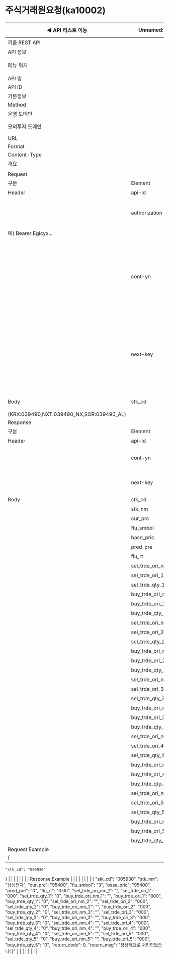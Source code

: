 # 주식거래원요청(ka10002)

| ◀ API 리스트 이동 | Unnamed: 1 | Unnamed: 2 | Unnamed: 3 | Unnamed: 4 | Unnamed: 5 | Unnamed: 6 |
| --- | --- | --- | --- | --- | --- | --- |
| 키움 REST API |  |  |  |  |  |  |
| API 정보 |  |  |  |  |  |  |
| 메뉴 위치 |  | 국내주식 > 종목정보 > 주식거래원요청(ka10002) |  |  |  |  |
| API 명 |  | 주식거래원요청 |  |  |  |  |
| API ID |  | ka10002 |  |  |  |  |
| 기본정보 |  |  |  |  |  |  |
| Method |  | POST |  |  |  |  |
| 운영 도메인 |  | https://api.kiwoom.com |  |  |  |  |
| 모의투자 도메인 |  | https://mockapi.kiwoom.com(KRX만 지원가능) |  |  |  |  |
| URL |  | /api/dostk/stkinfo |  |  |  |  |
| Format |  | JSON |  |  |  |  |
| Content-Type |  | application/json;charset=UTF-8 |  |  |  |  |
| 개요 |  |  |  |  |  |  |
|  |  |  |  |  |  |  |
| Request |  |  |  |  |  |  |
| 구분 | Element | 한글명 | Type | Required | Length | Description |
| Header | api-id | TR명 | String | Y | 10 |  |
|  | authorization | 접근토큰 | String | Y | 1000 | 토큰 지정시 토큰타입("Bearer") 붙혀서 호출 
 예) Bearer Egicyx... |
|  | cont-yn | 연속조회여부 | String | N | 1 | 응답 Header의 연속조회여부값이 Y일 경우 다음데이터 요청시 응답 Header의 cont-yn값 세팅 |
|  | next-key | 연속조회키 | String | N | 50 | 응답 Header의 연속조회여부값이 Y일 경우 다음데이터 요청시 응답 Header의 next-key값 세팅 |
| Body | stk_cd | 종목코드 | String | Y | 20 | 거래소별 종목코드
(KRX:039490,NXT:039490_NX,SOR:039490_AL) |
| Response |  |  |  |  |  |  |
| 구분 | Element | 한글명 | Type | Required | Length | Description |
| Header | api-id | TR명 | String | Y | 10 |  |
|  | cont-yn | 연속조회여부 | String | N | 1 | 다음 데이터가 있을시 Y값 전달 |
|  | next-key | 연속조회키 | String | N | 50 | 다음 데이터가 있을시 다음 키값 전달 |
| Body | stk_cd | 종목코드 | String | N | 20 |  |
|  | stk_nm | 종목명 | String | N | 40 |  |
|  | cur_prc | 현재가 | String | N | 20 |  |
|  | flu_smbol | 등락부호 | String | N | 20 |  |
|  | base_pric | 기준가 | String | N | 20 |  |
|  | pred_pre | 전일대비 | String | N | 20 |  |
|  | flu_rt | 등락율 | String | N | 20 |  |
|  | sel_trde_ori_nm_1 | 매도거래원명1 | String | N | 20 |  |
|  | sel_trde_ori_1 | 매도거래원1 | String | N | 20 |  |
|  | sel_trde_qty_1 | 매도거래량1 | String | N | 20 |  |
|  | buy_trde_ori_nm_1 | 매수거래원명1 | String | N | 20 |  |
|  | buy_trde_ori_1 | 매수거래원1 | String | N | 20 |  |
|  | buy_trde_qty_1 | 매수거래량1 | String | N | 20 |  |
|  | sel_trde_ori_nm_2 | 매도거래원명2 | String | N | 20 |  |
|  | sel_trde_ori_2 | 매도거래원2 | String | N | 20 |  |
|  | sel_trde_qty_2 | 매도거래량2 | String | N | 20 |  |
|  | buy_trde_ori_nm_2 | 매수거래원명2 | String | N | 20 |  |
|  | buy_trde_ori_2 | 매수거래원2 | String | N | 20 |  |
|  | buy_trde_qty_2 | 매수거래량2 | String | N | 20 |  |
|  | sel_trde_ori_nm_3 | 매도거래원명3 | String | N | 20 |  |
|  | sel_trde_ori_3 | 매도거래원3 | String | N | 20 |  |
|  | sel_trde_qty_3 | 매도거래량3 | String | N | 20 |  |
|  | buy_trde_ori_nm_3 | 매수거래원명3 | String | N | 20 |  |
|  | buy_trde_ori_3 | 매수거래원3 | String | N | 20 |  |
|  | buy_trde_qty_3 | 매수거래량3 | String | N | 20 |  |
|  | sel_trde_ori_nm_4 | 매도거래원명4 | String | N | 20 |  |
|  | sel_trde_ori_4 | 매도거래원4 | String | N | 20 |  |
|  | sel_trde_qty_4 | 매도거래량4 | String | N | 20 |  |
|  | buy_trde_ori_nm_4 | 매수거래원명4 | String | N | 20 |  |
|  | buy_trde_ori_4 | 매수거래원4 | String | N | 20 |  |
|  | buy_trde_qty_4 | 매수거래량4 | String | N | 20 |  |
|  | sel_trde_ori_nm_5 | 매도거래원명5 | String | N | 20 |  |
|  | sel_trde_ori_5 | 매도거래원5 | String | N | 20 |  |
|  | sel_trde_qty_5 | 매도거래량5 | String | N | 20 |  |
|  | buy_trde_ori_nm_5 | 매수거래원명5 | String | N | 20 |  |
|  | buy_trde_ori_5 | 매수거래원5 | String | N | 20 |  |
|  | buy_trde_qty_5 | 매수거래량5 | String | N | 20 |  |
| Request Example |  |  |  |  |  |  |
| {
    "stk_cd": "005930"
} |  |  |  |  |  |  |
| Response Example |  |  |  |  |  |  |
| {
    "stk_cd": "005930",
    "stk_nm": "삼성전자",
    "cur_prc": "95400",
    "flu_smbol": "3",
    "base_pric": "95400",
    "pred_pre": "0",
    "flu_rt": "0.00",
    "sel_trde_ori_nm_1": "",
    "sel_trde_ori_1": "000",
    "sel_trde_qty_1": "0",
    "buy_trde_ori_nm_1": "",
    "buy_trde_ori_1": "000",
    "buy_trde_qty_1": "0",
    "sel_trde_ori_nm_2": "",
    "sel_trde_ori_2": "000",
    "sel_trde_qty_2": "0",
    "buy_trde_ori_nm_2": "",
    "buy_trde_ori_2": "000",
    "buy_trde_qty_2": "0",
    "sel_trde_ori_nm_3": "",
    "sel_trde_ori_3": "000",
    "sel_trde_qty_3": "0",
    "buy_trde_ori_nm_3": "",
    "buy_trde_ori_3": "000",
    "buy_trde_qty_3": "0",
    "sel_trde_ori_nm_4": "",
    "sel_trde_ori_4": "000",
    "sel_trde_qty_4": "0",
    "buy_trde_ori_nm_4": "",
    "buy_trde_ori_4": "000",
    "buy_trde_qty_4": "0",
    "sel_trde_ori_nm_5": "",
    "sel_trde_ori_5": "000",
    "sel_trde_qty_5": "0",
    "buy_trde_ori_nm_5": "",
    "buy_trde_ori_5": "000",
    "buy_trde_qty_5": "0",
    "return_code": 0,
    "return_msg": "정상적으로 처리되었습니다"
} |  |  |  |  |  |  |

